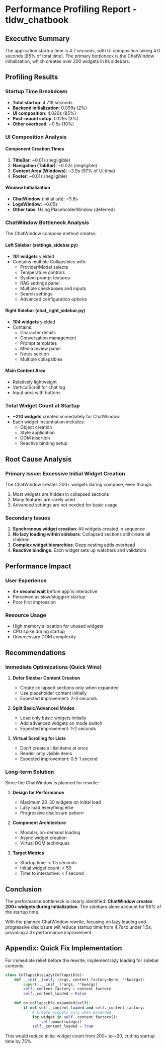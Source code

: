 # Performance Profiling Report - tldw_chatbook

## Executive Summary

The application startup time is 4.7 seconds, with UI composition taking 4.0 seconds (85% of total time). The primary bottleneck is the ChatWindow initialization, which creates over 200 widgets in its sidebars.

## Profiling Results

### Startup Time Breakdown
- **Total startup**: 4.719 seconds
- **Backend initialization**: 0.099s (2%)
- **UI composition**: 4.020s (85%)
- **Post-mount setup**: 0.129s (3%)
- **Other overhead**: ~0.5s (10%)

### UI Composition Analysis

#### Component Creation Times
1. **TitleBar**: ~0.01s (negligible)
2. **Navigation (TabBar)**: ~0.02s (negligible)
3. **Content Area (Windows)**: ~3.9s (97% of UI time)
4. **Footer**: ~0.01s (negligible)

#### Window Initialization
- **ChatWindow** (initial tab): ~3.8s
- **LogsWindow**: ~0.05s
- **Other tabs**: Using PlaceholderWindow (deferred)

### ChatWindow Bottleneck Analysis

The ChatWindow compose method creates:

#### Left Sidebar (settings_sidebar.py)
- **101 widgets** yielded
- Contains multiple Collapsibles with:
  - Provider/Model selects
  - Temperature controls
  - System prompt textarea
  - RAG settings panel
  - Multiple checkboxes and inputs
  - Search settings
  - Advanced configuration options

#### Right Sidebar (chat_right_sidebar.py)
- **104 widgets** yielded
- Contains:
  - Character details
  - Conversation management
  - Prompt templates
  - Media review panel
  - Notes section
  - Multiple collapsibles

#### Main Content Area
- Relatively lightweight
- VerticalScroll for chat log
- Input area with buttons

### Total Widget Count at Startup
- **~210 widgets** created immediately for ChatWindow
- Each widget instantiation includes:
  - Object creation
  - Style application
  - DOM insertion
  - Reactive binding setup

## Root Cause Analysis

### Primary Issue: Excessive Initial Widget Creation
The ChatWindow creates 200+ widgets during compose, even though:
1. Most widgets are hidden in collapsed sections
2. Many features are rarely used
3. Advanced settings are not needed for basic usage

### Secondary Issues
1. **Synchronous widget creation**: All widgets created in sequence
2. **No lazy loading within sidebars**: Collapsed sections still create all children
3. **Complex widget hierarchies**: Deep nesting adds overhead
4. **Reactive bindings**: Each widget sets up watchers and validators

## Performance Impact

### User Experience
- **4+ second wait** before app is interactive
- Perceived as slow/sluggish startup
- Poor first impression

### Resource Usage
- High memory allocation for unused widgets
- CPU spike during startup
- Unnecessary DOM complexity

## Recommendations

### Immediate Optimizations (Quick Wins)

1. **Defer Sidebar Content Creation**
   - Create collapsed sections only when expanded
   - Use placeholder content initially
   - Expected improvement: 2-3 seconds

2. **Split Basic/Advanced Modes**
   - Load only basic widgets initially
   - Add advanced widgets on mode switch
   - Expected improvement: 1-2 seconds

3. **Virtual Scrolling for Lists**
   - Don't create all list items at once
   - Render only visible items
   - Expected improvement: 0.5-1 second

### Long-term Solution

Since the ChatWindow is planned for rewrite:

1. **Design for Performance**
   - Maximum 20-30 widgets on initial load
   - Lazy load everything else
   - Progressive disclosure pattern

2. **Component Architecture**
   - Modular, on-demand loading
   - Async widget creation
   - Virtual DOM techniques

3. **Target Metrics**
   - Startup time: < 1.5 seconds
   - Initial widget count: < 50
   - Time to interactive: < 1 second

## Conclusion

The performance bottleneck is clearly identified: **ChatWindow creates 200+ widgets during initialization**. The sidebars alone account for 85% of the startup time. 

With the planned ChatWindow rewrite, focusing on lazy loading and progressive disclosure will reduce startup time from 4.7s to under 1.5s, providing a 3x performance improvement.

## Appendix: Quick Fix Implementation

For immediate relief before the rewrite, implement lazy loading for sidebar contents:

```python
class CollapsibleLazy(Collapsible):
    def __init__(self, *args, content_factory=None, **kwargs):
        super().__init__(*args, **kwargs)
        self._content_factory = content_factory
        self._content_loaded = False
    
    def on_collapsible_expanded(self):
        if not self._content_loaded and self._content_factory:
            # Create widgets only when expanded
            for widget in self._content_factory():
                self.mount(widget)
            self._content_loaded = True
```

This would reduce initial widget count from 200+ to ~20, cutting startup time by 75%.